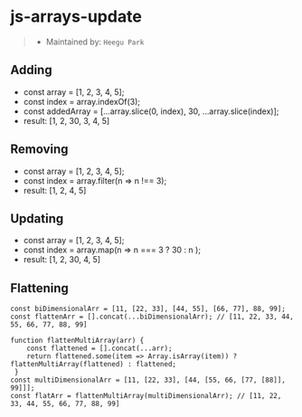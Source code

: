 # js-arrays-update
> - Maintained by: `Heegu Park`

## Adding
- const array = [1, 2, 3, 4, 5];
- const index = array.indexOf(3);
- const addedArray = [...array.slice(0, index), 30, ...array.slice(index)];
- result: [1, 2, 30, 3, 4, 5]

## Removing
- const array = [1, 2, 3, 4, 5];
- const index = array.filter(n => n !== 3);
- result: [1, 2, 4, 5]

## Updating
- const array = [1, 2, 3, 4, 5];
- const index = array.map(n => n === 3 ? 30 : n );
- result: [1, 2, 30, 4, 5]

## Flattening
```
const biDimensionalArr = [11, [22, 33], [44, 55], [66, 77], 88, 99];
const flattenArr = [].concat(...biDimensionalArr); // [11, 22, 33, 44, 55, 66, 77, 88, 99]
```

```
function flattenMultiArray(arr) {
    const flattened = [].concat(...arr);
    return flattened.some(item => Array.isArray(item)) ? flattenMultiArray(flattened) : flattened;
 }
const multiDimensionalArr = [11, [22, 33], [44, [55, 66, [77, [88]], 99]]];
const flatArr = flattenMultiArray(multiDimensionalArr); // [11, 22, 33, 44, 55, 66, 77, 88, 99]
```
